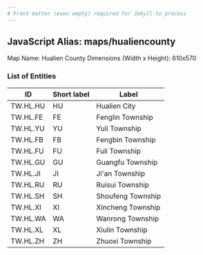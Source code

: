 ```yaml
---
# Front matter (even empty) required for Jekyll to process
---
```


## JavaScript Alias: maps/hualiencounty

Map Name: Hualien County
Dimensions (Width x Height): 610x570

### List of Entities

ID | Short label | Label
---|---|---|
TW.HL.HU|HU|Hualien City
TW.HL.FE|FE|Fenglin Township
TW.HL.YU|YU|Yuli Township
TW.HL.FB|FB|Fengbin Township
TW.HL.FU|FU|Fuli Township
TW.HL.GU|GU|Guangfu Township
TW.HL.JI|JI|Ji'an Township
TW.HL.RU|RU|Ruisui Township
TW.HL.SH|SH|Shoufeng Township
TW.HL.XI|XI|Xincheng Township
TW.HL.WA|WA|Wanrong Township
TW.HL.XL|XL|Xiulin Township
TW.HL.ZH|ZH|Zhuoxi Township